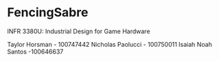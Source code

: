 # FencingSabre
INFR 3380U: Industrial Design for Game Hardware

Taylor Horsman - 100747442
Nicholas Paolucci - 100750011
Isaiah Noah Santos -100646637
